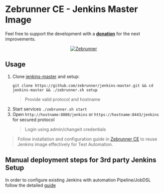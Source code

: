 # Zebrunner CE - Jenkins Master Image

Feel free to support the development with a [**donation**](https://www.paypal.com/donate?hosted_button_id=JLQ4U468TWQPS) for the next improvements.

<p align="center">
  <a href="https://zebrunner.com/"><img alt="Zebrunner" src="https://github.com/zebrunner/zebrunner/raw/master/docs/img/zebrunner_intro.png"></a>
</p>

## Usage
1. Clone [jenkins-master](https://github.com/zebrunner/jenkins-master) and setup:
   ```
   git clone https://github.com/zebrunner/jenkins-master.git && cd jenkins-master && ./zebrunner.sh setup
   ```
   > Provide valid protocol and hostname
2. Start services `./zebrunner.sh start`
3. Open `http://hostname:8080/jenkins` or `https://hostname:8443/jenkins` for secured protocol
   > Login using admin/changeit credentials
> Follow installation and configuration guide in [Zebrunner CE](https://zebrunner.github.io/community-edition) to reuse Jenkins image effectively for Test Automation.

## Manual deployment steps for 3rd party Jenkins Setup
In order to configure existing Jenkins with automation Pipeline/JobDSL follow the detailed [guide](https://github.com/zebrunner/jenkins-master/blob/master/manual_deployment/README.md) 
